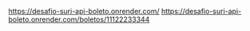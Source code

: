 https://desafio-suri-api-boleto.onrender.com/
https://desafio-suri-api-boleto.onrender.com/boletos/11122233344
